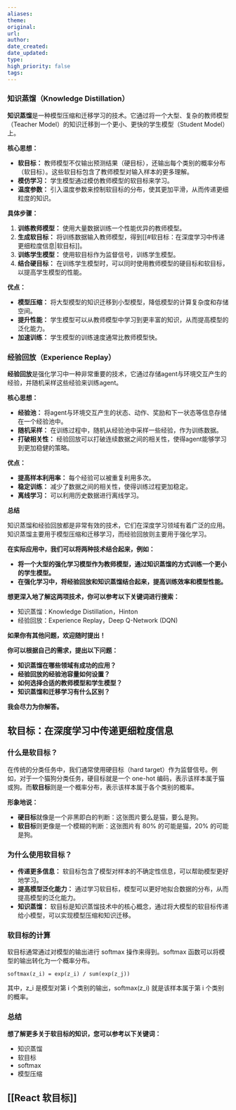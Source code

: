 ```yaml
---
aliases: 
theme: 
original: 
url: 
author: 
date_created: 
date_updated: 
type: 
high_priority: false
tags:
---
```


### 知识蒸馏（Knowledge Distillation）

**知识蒸馏**是一种模型压缩和迁移学习的技术。它通过将一个大型、复杂的教师模型（Teacher Model）的知识迁移到一个更小、更快的学生模型（Student Model）上。

**核心思想：**

- **软目标：** 教师模型不仅输出预测结果（硬目标），还输出每个类别的概率分布（软目标）。这些软目标包含了教师模型对输入样本的更多理解。
- **模仿学习：** 学生模型通过模仿教师模型的软目标来学习。
- **温度参数：** 引入温度参数来控制软目标的分布，使其更加平滑，从而传递更细粒度的知识。

**具体步骤：**

1. **训练教师模型：** 使用大量数据训练一个性能优异的教师模型。
2. **生成软目标：** 将训练数据输入教师模型，得到[[#软目标：在深度学习中传递更细粒度信息|软目标]]。
3. **训练学生模型：** 使用软目标作为监督信号，训练学生模型。
4. **结合硬目标：** 在训练学生模型时，可以同时使用教师模型的硬目标和软目标，以提高学生模型的性能。

**优点：**

- **模型压缩：** 将大型模型的知识迁移到小型模型，降低模型的计算复杂度和存储空间。
- **提升性能：** 学生模型可以从教师模型中学习到更丰富的知识，从而提高模型的泛化能力。
- **加速训练：** 学生模型的训练速度通常比教师模型快。

### 经验回放（Experience Replay）

**经验回放**是强化学习中一种非常重要的技术，它通过存储agent与环境交互产生的经验，并随机采样这些经验来训练agent。

**核心思想：**

- **经验池：** 将agent与环境交互产生的状态、动作、奖励和下一状态等信息存储在一个经验池中。
- **随机采样：** 在训练过程中，随机从经验池中采样一些经验，作为训练数据。
- **打破相关性：** 经验回放可以打破连续数据之间的相关性，使得agent能够学习到更加稳健的策略。

**优点：**

- **提高样本利用率：** 每个经验可以被重复利用多次。
- **稳定训练：** 减少了数据之间的相关性，使得训练过程更加稳定。
- **离线学习：** 可以利用历史数据进行离线学习。

**总结**

知识蒸馏和经验回放都是非常有效的技术，它们在深度学习领域有着广泛的应用。知识蒸馏主要用于模型压缩和迁移学习，而经验回放则主要用于强化学习。

**在实际应用中，我们可以将两种技术结合起来，例如：**

- **将一个大型的强化学习模型作为教师模型，通过知识蒸馏的方式训练一个更小的学生模型。**
- **在强化学习中，将经验回放和知识蒸馏结合起来，提高训练效率和模型性能。**

**想更深入地了解这两项技术，你可以参考以下关键词进行搜索：**

- 知识蒸馏：Knowledge Distillation，Hinton
- 经验回放：Experience Replay，Deep Q-Network (DQN)

**如果你有其他问题，欢迎随时提出！**

**你可以根据自己的需求，提出以下问题：**

- **知识蒸馏在哪些领域有成功的应用？**
- **经验回放的经验池容量如何设置？**
- **如何选择合适的教师模型和学生模型？**
- **知识蒸馏和迁移学习有什么区别？**

**我会尽力为你解答。**


## 软目标：在深度学习中传递更细粒度信息

### 什么是软目标？

在传统的分类任务中，我们通常使用硬目标（hard target）作为监督信号。例如，对于一个猫狗分类任务，硬目标就是一个 one-hot 编码，表示该样本属于猫或狗。而**软目标**则是一个概率分布，表示该样本属于各个类别的概率。

**形象地说：**

- **硬目标**就像是一个非黑即白的判断：这张图片要么是猫，要么是狗。
- **软目标**则更像是一个模糊的判断：这张图片有 80% 的可能是猫，20% 的可能是狗。

### 为什么使用软目标？

- **传递更多信息：** 软目标包含了模型对样本的不确定性信息，可以帮助模型更好地学习。
- **提高模型泛化能力：** 通过学习软目标，模型可以更好地拟合数据的分布，从而提高模型的泛化能力。
- **知识蒸馏：** 软目标是知识蒸馏技术中的核心概念，通过将大模型的软目标传递给小模型，可以实现模型压缩和知识迁移。


### 软目标的计算

软目标通常通过对模型的输出进行 softmax 操作来得到。softmax 函数可以将模型的输出转化为一个概率分布。

```
softmax(z_i) = exp(z_i) / sum(exp(z_j))
```

其中，z_i 是模型对第 i 个类别的输出，softmax(z_i) 就是该样本属于第 i 个类别的概率。

### 总结



**想了解更多关于软目标的知识，您可以参考以下关键词：**

- 知识蒸馏
- 软目标
- softmax
- 模型压缩


## [[React 软目标]]